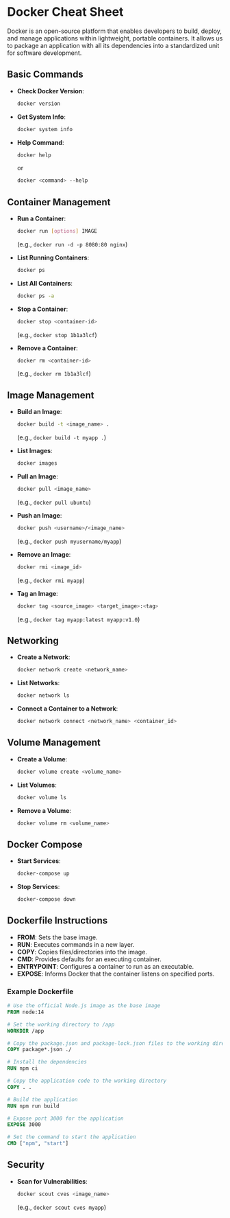 
# Docker Cheat Sheet

Docker is an open-source platform that enables developers to build, deploy, and manage applications within lightweight, portable containers. It allows us to package an application with all its dependencies into a standardized unit for software development.

## Basic Commands

- **Check Docker Version**:  
  ```bash
  docker version
  ```

- **Get System Info**:  
  ```bash
  docker system info
  ```

- **Help Command**:  
  ```bash
  docker help
  ```  
  or  
  ```bash
  docker <command> --help
  ```

## Container Management

- **Run a Container**:  
  ```bash
  docker run [options] IMAGE
  ```
  (e.g., `docker run -d -p 8080:80 nginx`)

- **List Running Containers**:  
  ```bash
  docker ps
  ```

- **List All Containers**:  
  ```bash
  docker ps -a
  ```

- **Stop a Container**:  
  ```bash
  docker stop <container-id>
  ```
  (e.g., `docker stop 1b1a3lcf`)
- **Remove a Container**:  
  ```bash
  docker rm <container-id>
  ```
  (e.g., `docker rm 1b1a3lcf`)
## Image Management

- **Build an Image**:  
  ```bash
  docker build -t <image_name> .
  ```
  (e.g., `docker build -t myapp .`)
- **List Images**:  
  ```bash
  docker images
  ```

- **Pull an Image**:  
  ```bash
  docker pull <image_name>
  ```
  (e.g., `docker pull ubuntu`)

- **Push an Image**:  
  ```bash
  docker push <username>/<image_name>
  ```
  (e.g., `docker push myusername/myapp`)
- **Remove an Image**:  
  ```bash
  docker rmi <image_id>
  ```
  (e.g., `docker rmi myapp`)
- **Tag an Image**:  
  ```bash
  docker tag <source_image> <target_image>:<tag>
  ```  
  (e.g., `docker tag myapp:latest myapp:v1.0`)

## Networking

- **Create a Network**:  
  ```bash
  docker network create <network_name>
  ```

- **List Networks**:  
  ```bash
  docker network ls
  ```

- **Connect a Container to a Network**:  
  ```bash
  docker network connect <network_name> <container_id>
  ```

## Volume Management

- **Create a Volume**:  
  ```bash
  docker volume create <volume_name>
  ```

- **List Volumes**:  
  ```bash
  docker volume ls
  ```

- **Remove a Volume**:  
  ```bash
  docker volume rm <volume_name>
  ```

## Docker Compose

- **Start Services**:  
  ```bash
  docker-compose up
  ```

- **Stop Services**:  
  ```bash
  docker-compose down
  ```

## Dockerfile Instructions

- **FROM**: Sets the base image.
- **RUN**: Executes commands in a new layer.
- **COPY**: Copies files/directories into the image.
- **CMD**: Provides defaults for an executing container.
- **ENTRYPOINT**: Configures a container to run as an executable.
- **EXPOSE**: Informs Docker that the container listens on specified ports.

### Example Dockerfile

```dockerfile
# Use the official Node.js image as the base image
FROM node:14

# Set the working directory to /app
WORKDIR /app

# Copy the package.json and package-lock.json files to the working directory
COPY package*.json ./

# Install the dependencies
RUN npm ci

# Copy the application code to the working directory
COPY . .

# Build the application
RUN npm run build

# Expose port 3000 for the application
EXPOSE 3000

# Set the command to start the application
CMD ["npm", "start"]
```

## Security

- **Scan for Vulnerabilities**:  
  ```bash
  docker scout cves <image_name>
  ```
  (e.g., `docker scout cves myapp`)
